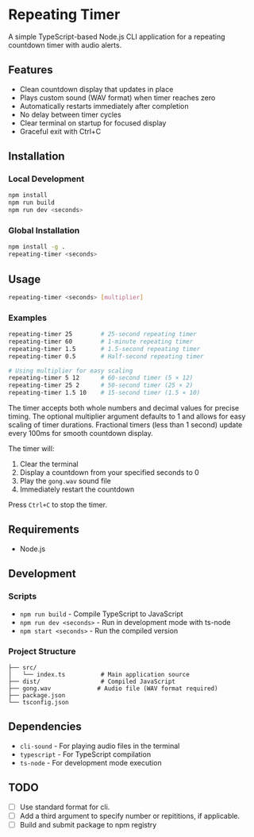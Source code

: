 # Repeating Timer

A simple TypeScript-based Node.js CLI application for a repeating countdown timer with audio alerts.

## Features

- Clean countdown display that updates in place
- Plays custom sound (WAV format) when timer reaches zero
- Automatically restarts immediately after completion
- No delay between timer cycles
- Clear terminal on startup for focused display
- Graceful exit with Ctrl+C

## Installation

### Local Development
```bash
npm install
npm run build
npm run dev <seconds>
```

### Global Installation
```bash
npm install -g .
repeating-timer <seconds>
```

## Usage

```bash
repeating-timer <seconds> [multiplier]
```

### Examples

```bash
repeating-timer 25        # 25-second repeating timer
repeating-timer 60        # 1-minute repeating timer  
repeating-timer 1.5       # 1.5-second repeating timer
repeating-timer 0.5       # Half-second repeating timer

# Using multiplier for easy scaling
repeating-timer 5 12      # 60-second timer (5 × 12)
repeating-timer 25 2      # 50-second timer (25 × 2)  
repeating-timer 1.5 10    # 15-second timer (1.5 × 10)
```

The timer accepts both whole numbers and decimal values for precise timing. The optional multiplier argument defaults to 1 and allows for easy scaling of timer durations. Fractional timers (less than 1 second) update every 100ms for smooth countdown display.

The timer will:
1. Clear the terminal
2. Display a countdown from your specified seconds to 0
3. Play the `gong.wav` sound file
4. Immediately restart the countdown

Press `Ctrl+C` to stop the timer.

## Requirements

- Node.js

## Development

### Scripts
- `npm run build` - Compile TypeScript to JavaScript
- `npm run dev <seconds>` - Run in development mode with ts-node
- `npm start <seconds>` - Run the compiled version

### Project Structure
```
├── src/
│   └── index.ts          # Main application source
├── dist/                 # Compiled JavaScript
├── gong.wav             # Audio file (WAV format required)
├── package.json
└── tsconfig.json
```

## Dependencies

- `cli-sound` - For playing audio files in the terminal
- `typescript` - For TypeScript compilation
- `ts-node` - For development mode execution

## TODO

- [ ] Use standard format for cli.
- [ ] Add a third argument to specify number or repititions, if applicable.
- [ ] Build and submit package to npm registry
